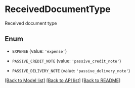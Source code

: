 # ReceivedDocumentType

Received document type

## Enum

* `EXPENSE` (value: `'expense'`)

* `PASSIVE_CREDIT_NOTE` (value: `'passive_credit_note'`)

* `PASSIVE_DELIVERY_NOTE` (value: `'passive_delivery_note'`)

[[Back to Model list]](../README.md#documentation-for-models) [[Back to API list]](../README.md#documentation-for-api-endpoints) [[Back to README]](../README.md)


